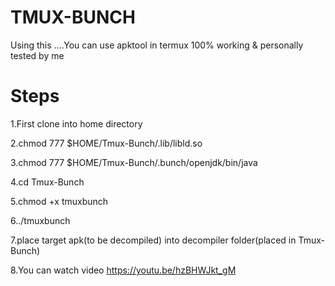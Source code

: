 # TMUX-BUNCH
Using this ....You can use apktool in termux 100% working &amp; personally tested by me

# Steps
1.First clone into home directory

2.chmod 777 $HOME/Tmux-Bunch/.lib/libld.so

3.chmod 777 $HOME/Tmux-Bunch/.bunch/openjdk/bin/java

4.cd Tmux-Bunch

5.chmod +x tmuxbunch

6../tmuxbunch

7.place target apk(to be decompiled) into decompiler folder(placed in Tmux-Bunch)

8.You can watch video https://youtu.be/hzBHWJkt_gM 
